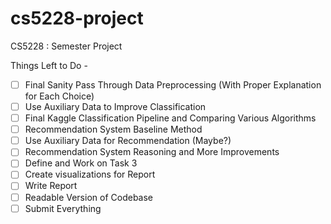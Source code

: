 # cs5228-project
CS5228 : Semester Project

Things Left to Do -

- [ ] Final Sanity Pass Through Data Preprocessing (With Proper Explanation for Each Choice)
- [ ] Use Auxiliary Data to Improve Classification
- [ ] Final Kaggle Classification Pipeline and Comparing Various Algorithms
- [ ] Recommendation System Baseline Method
- [ ] Use Auxiliary Data for Recommendation (Maybe?)
- [ ] Recommendation System Reasoning and More Improvements
- [ ] Define and Work on Task 3
- [ ] Create visualizations for Report
- [ ] Write Report
- [ ] Readable Version of Codebase
- [ ] Submit Everything
